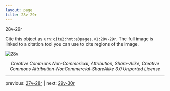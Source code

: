 ```yaml
---
layout: page
title: 28v-29r
---
```


28v-29r

Cite this object as `urn:cite2:hmt:e3pages.v1:28v-29r`. The full image is linked to a citation tool you can use to cite regions of the image.

[![28v](http://www.homermultitext.org/iipsrv?IIIF=/project/homer/pyramidal/deepzoom/hmt/e3bifolio/v1/E3_28v_29r.tif/full/800,/0/default.jpg)](http://www.homermultitext.org/ict2/?urn=urn:cite2:hmt:e3bifolio.v1:E3_28v_29r) 

<p style="text-align: center; font-style: italic;">Creative Commons Non-Commerical, Attribution, Share-Alike, Creative Commons Attribution-NonCommercial-ShareAlike 3.0 Unported License</p>

---

previous: [27v-28r](../27v-28r/) | next: [29v-30r](../29v-30r/)